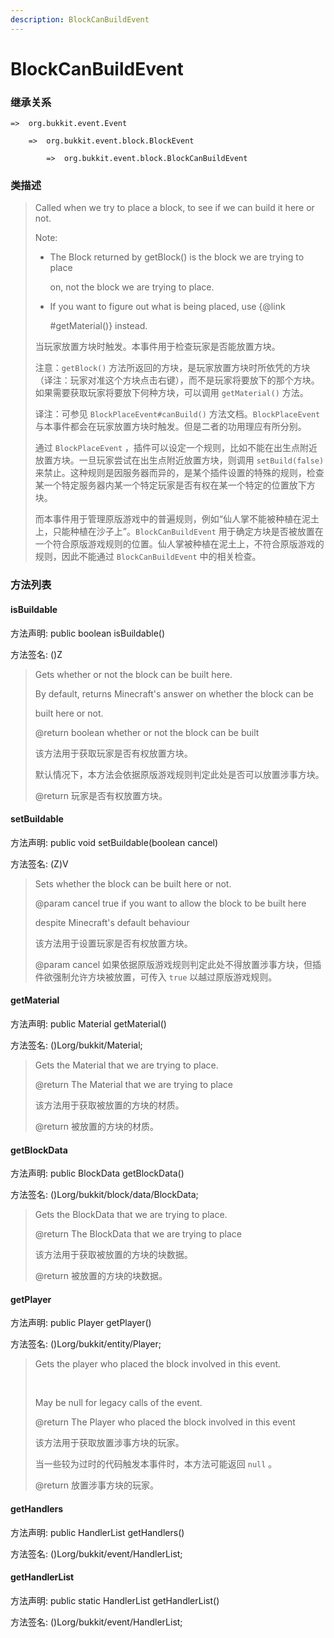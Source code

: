 ```yaml
---
description: BlockCanBuildEvent
---
```


# BlockCanBuildEvent

### 继承关系

    =>  org.bukkit.event.Event

        =>  org.bukkit.event.block.BlockEvent

            =>  org.bukkit.event.block.BlockCanBuildEvent

### 类描述

> Called when we try to place a block, to see if we can build it here or not.
>
> <p>
>
> Note:
>
> <ul>
>
> <li>The Block returned by getBlock() is the block we are trying to place
>
> on, not the block we are trying to place.
>
> <li>If you want to figure out what is being placed, use {@link
>
> #getMaterial()} instead.
>
> </ul>
>
> 当玩家放置方块时触发。本事件用于检查玩家是否能放置方块。
>
> 注意：`getBlock()` 方法所返回的方块，是玩家放置方块时所依凭的方块（译注：玩家对准这个方块点击右键），而不是玩家将要放下的那个方块。如果需要获取玩家将要放下何种方块，可以调用 `getMaterial()` 方法。
> 
> 译注：可参见 `BlockPlaceEvent#canBuild()` 方法文档。`BlockPlaceEvent` 与本事件都会在玩家放置方块时触发。但是二者的功用理应有所分别。
> 
> 通过 `BlockPlaceEvent` ，插件可以设定一个规则，比如不能在出生点附近放置方块。一旦玩家尝试在出生点附近放置方块，则调用 `setBuild(false)` 来禁止。这种规则是因服务器而异的，是某个插件设置的特殊的规则，检查某一个特定服务器内某一个特定玩家是否有权在某一个特定的位置放下方块。
> 
> 而本事件用于管理原版游戏中的普遍规则，例如“仙人掌不能被种植在泥土上，只能种植在沙子上”。`BlockCanBuildEvent` 用于确定方块是否被放置在一个符合原版游戏规则的位置。仙人掌被种植在泥土上，不符合原版游戏的规则，因此不能通过 `BlockCanBuildEvent` 中的相关检查。

### 方法列表

#### isBuildable

方法声明: public boolean isBuildable()

方法签名: ()Z

> Gets whether or not the block can be built here.
>
> <p>
>
> By default, returns Minecraft's answer on whether the block can be
>
> built here or not.
>
> @return boolean whether or not the block can be built
>
> 该方法用于获取玩家是否有权放置方块。
>
> 默认情况下，本方法会依据原版游戏规则判定此处是否可以放置涉事方块。
>
> @return 玩家是否有权放置方块。

#### setBuildable

方法声明: public void setBuildable(boolean cancel)

方法签名: (Z)V

> Sets whether the block can be built here or not.
>
> @param cancel true if you want to allow the block to be built here
>
> despite Minecraft's default behaviour
>
> 该方法用于设置玩家是否有权放置方块。
>
> @param cancel 如果依据原版游戏规则判定此处不得放置涉事方块，但插件欲强制允许方块被放置，可传入 `true` 以越过原版游戏规则。

#### getMaterial

方法声明: public Material getMaterial()

方法签名: ()Lorg/bukkit/Material;

> Gets the Material that we are trying to place.
>
> @return The Material that we are trying to place
>
> 该方法用于获取被放置的方块的材质。
>
> @return 被放置的方块的材质。

#### getBlockData

方法声明: public BlockData getBlockData()

方法签名: ()Lorg/bukkit/block/data/BlockData;

> Gets the BlockData that we are trying to place.
>
> @return The BlockData that we are trying to place
>
> 该方法用于获取被放置的方块的块数据。
>
> @return 被放置的方块的块数据。

#### getPlayer

方法声明: public Player getPlayer()

方法签名: ()Lorg/bukkit/entity/Player;

> Gets the player who placed the block involved in this event.
>
> <br>
>
> May be null for legacy calls of the event.
>
> @return The Player who placed the block involved in this event
>
> 该方法用于获取放置涉事方块的玩家。
>
> 当一些较为过时的代码触发本事件时，本方法可能返回 `null` 。
>
> @return 放置涉事方块的玩家。

#### getHandlers

方法声明: public HandlerList getHandlers()

方法签名: ()Lorg/bukkit/event/HandlerList;

#### getHandlerList

方法声明: public static HandlerList getHandlerList()

方法签名: ()Lorg/bukkit/event/HandlerList;